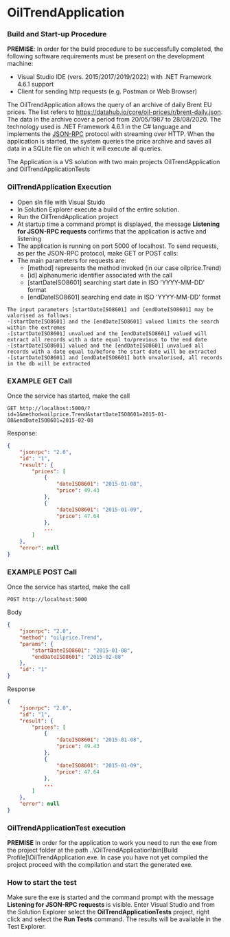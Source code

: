 # OilTrendApplication

### Build and Start-up Procedure

**PREMISE**:  In order for the build procedure to be successfully completed, the following software requirements must be present on the development machine:

- Visual Studio IDE (vers. 2015/2017/2019/2022) with .NET Framework 4.6.1 support
- Client for sending http requests (e.g. Postman or Web Browser)


The OilTrendApplication allows the query of an archive of daily Brent EU prices. The list refers to https://datahub.io/core/oil-prices/r/brent-daily.json. 
The data in the archive cover a period from 20/05/1987 to 28/08/2020.
The technology used is .NET Framework 4.6.1 in the C# language and implements the [JSON-RPC](https://www.jsonrpc.org/specification) protocol with streaming over HTTP. 
When the application is started, the system queries the price archive and saves all data in a SQLite file on which it will execute all queries.

The Application is a VS solution with two main projects OilTrendApplication and OilTrendApplicationTests

### OilTrendApplication Execution
- Open sln file with Visual Stuido
- In Solution Explorer execute a build of the entire solution. 
- Run the OilTrendApplication project
- At startup time a command prompt is displayed, the message **Listening for JSON-RPC requests** confirms that the application is active and listening
- The application is running on port 5000 of localhost. To send requests, as per the JSON-RPC protocol, make GET or POST calls:
- The main parameters for requests are:
	- [method] represents the method invoked (in our case oilprice.Trend)
	- [id] alphanumeric identifier associated with the call 
	- [startDateISO8601] searching start date in ISO 'YYYY-MM-DD' format
	- [endDateISO8601] searching end date in ISO 'YYYY-MM-DD' format
```
The input parameters [startDateISO8601] and [endDateISO8601] may be valorised as follows: 
-[startDateISO8601] and the [endDateISO8601] valued limits the search within the extremes
-[startDateISO8601] unvalued and the [endDateISO8601] valued will extract all records with a date equal to/previous to the end date
-[startDateISO8601] valued and the [endDateISO8601] unvalued all records with a date equal to/before the start date will be extracted
-[startDateISO8601] and [endDateISO8601] both unvalorised, all records in the db will be extracted
```
### EXAMPLE GET Call

Once the service has started, make the call
```
GET http://localhost:5000/?id=1&method=oilprice.Trend&startDateISO8601=2015-01-08&endDateISO8601=2015-02-08
```
Response:
```json
{
    "jsonrpc": "2.0",
    "id": "1",
    "result": {
        "prices": [
            {
                "dateISO8601": "2015-01-08",
                "price": 49.43
            },
            {
                "dateISO8601": "2015-01-09",
                "price": 47.64
            },
            ...
        ]
    },
    "error": null
}
```
### EXAMPLE POST Call

Once the service has started, make the call
```
POST http://localhost:5000
```
Body
```json
{
	"jsonrpc": "2.0",
	"method": "oilprice.Trend",
	"params": {
		"startDateISO8601": "2015-01-08",
		"endDateISO8601": "2015-02-08"
	},
	"id": "1"
}
```
Response
```json
{
    "jsonrpc": "2.0",
    "id": "1",
    "result": {
        "prices": [
            {
                "dateISO8601": "2015-01-08",
                "price": 49.43
            },
            {
                "dateISO8601": "2015-01-09",
                "price": 47.64
            },
            ...
        ]
    },
    "error": null
}
```
### OilTrendApplicationTest execution
**PREMISE** In order for the application to work you need to run the exe from the project folder at the path ..\OilTrendApplication\bin\[Build Profile]\OilTrendApplication.exe. In case you have not yet compiled the project proceed with the compilation and start the generated exe.

### How to start the test
Make sure the exe is started and the command prompt with the message **Listening for JSON-RPC requests** is visible.
Enter Visual Studio and from the Solution Explorer select the **OilTrendApplicationTests** project, right click and select the **Run Tests** command.
The results will be available in the Test Explorer.
